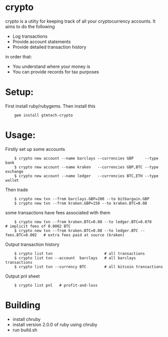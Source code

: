 crypto
======

crypto is a utiity for keeping track of all your cryptocurrency accounts. It aims to do the following

* Log transactions
* Provide account statements
* Provide detailed transaction history

in order that:

* You understand where your money is
* You can provide records for tax purposes


Setup:
======

First install ruby/rubygems. Then install this

```
    gem install gtmtech-crypto
```


Usage:
======

Firstly set up some accounts

```
    $ crypto new account --name barclays --currencies GBP     --type bank
    $ crypto new account --name kraken   --currencies GBP,BTC --type exchange
    $ crypto new account --name ledger   --currencies BTC,ETH --type wallet
```

Then trade

```
    $ crypto new txn --from barclays.GBP=200 --to bitbargain.GBP
    $ crypto new txn --from kraken.GBP=150 --to kraken.BTC=0.08
```

some transactions have fees associated with them

```
    $ crypto new txn --from kraken.BTC=0.08 --to ledger.BTC=0.078              # implicit fees of 0.0002 BTC
    $ crypto new txn --from kraken.BTC=0.08 --to ledger.BTC --fees.BTC=0.002   # extra fees paid at source (kraken)
```

Output transaction history

```
    $ crypto list txn                       # all transactions
    $ crypto list txn --account  barclays   # all barclays transactions
    $ crypto list txn --currency BTC        # all bitcoin transactions
```

Output pnl sheet

```
    $ crypto list pnl   # profit-and-loss
```
 

Building
========

* install chruby
* install version 2.0.0 of ruby using chruby
* run build.sh


